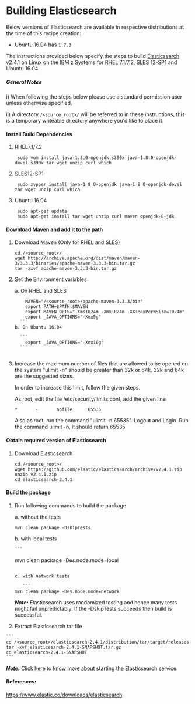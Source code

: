 <!---PACKAGE:Elasticsearch--->
<!---DISTRO:SLES 12:2.4--->
<!---DISTRO:RHEL 7.1:2.4--->
<!---DISTRO:Ubuntu 16.x:2.4--->

# Building Elasticsearch

Below versions of Elasticsearch are available in respective distributions at the time of this recipe creation:

*    Ubuntu 16.04 has `1.7.3`

The instructions provided below specify the steps to build [Elasticsearch](https://www.elastic.co/products/elasticsearch) v2.4.1 on Linux on the IBM z Systems for RHEL 7.1/7.2, SLES 12-SP1 and Ubuntu 16.04.

##### General Notes
      
i) When following the steps below please use a standard permission user unless otherwise specified.

ii) A directory `/<source_root>/` will be referred to in these instructions, this is a temporary writeable directory anywhere you'd like to place it.

#### Install Build Dependencies

1. RHEL7.1/7.2
    
    	sudo yum install java-1.8.0-openjdk.s390x java-1.8.0-openjdk-devel.s390x tar wget unzip curl which
        
2. SLES12-SP1
  
    	sudo zypper install java-1_8_0-openjdk java-1_8_0-openjdk-devel tar wget unzip curl which

3. Ubuntu 16.04
  
    	sudo apt-get update
        sudo apt-get install tar wget unzip curl maven openjdk-8-jdk

#### Download Maven and add it to the path 

1. Download Maven (Only for RHEL and SLES)
	```
    cd /<source_root>/
    wget http://archive.apache.org/dist/maven/maven-3/3.3.3/binaries/apache-maven-3.3.3-bin.tar.gz
    tar -zxvf apache-maven-3.3.3-bin.tar.gz
    ```
	
2. Set the Environment variables
   
   a. On RHEL and SLES

	 ```
         MAVEN="/<source_root>/apache-maven-3.3.3/bin"
         export PATH=$PATH:$MAVEN
         export MAVEN_OPTS="-Xms1024m -Xmx1024m -XX:MaxPermSize=1024m"
         export _JAVA_OPTIONS="-Xmx5g"  
       ```
   b. On Ubuntu 16.04

       ```
         export _JAVA_OPTIONS="-Xmx10g"  
       ``` 


3. Increase the maximum number of files that are allowed to be opened on the system
   "ulimit -n" should be greater than 32k or 64k. 32k and 64k are the suggested sizes.

	In order to increase this limit, follow the given steps.
 
	As root, edit the file /etc/security/limits.conf, add the given line
	```
    *       -       nofile      65535
    ```
    
   Also as root, run the command "ulimit -n 65535". 
	Logout and Login. Run the command ulimit -n, it should return 65535


####  Obtain required version of Elasticsearch

1. Download Elasticsearch

	```
    cd /<source_root>/
    wget https://github.com/elastic/elasticsearch/archive/v2.4.1.zip
    unzip v2.4.1.zip
    cd elasticsearch-2.4.1
    ```
	
#### Build the package

1. Run following commands to build the package 

     a. without the tests
	
	```
	mvn clean package -DskipTests
	```	
   b. with local tests
  
       ```
	mvn clean package -Des.node.mode=local
	```	

   c. with network tests
  
       ```
	mvn clean package -Des.node.mode=network
	```	

	_**Note:**_ Elasticsearch uses randomized testing and hence many tests might fail unpredictably. If the -DskipTests succeeds then build is successful.


2.   Extract Elasticsearch tar file
	
	```
	cd /<source_root>/elasticsearch-2.4.1/distribution/tar/target/releases
	tar -xvf elasticsearch-2.4.1-SNAPSHOT.tar.gz
	cd elasticsearch-2.4.1-SNAPSHOT
	```

_**Note:**_  Click [here](https://www.elastic.co/downloads/elasticsearch) to know more about starting the Elasticsearch service.

#### References:
https://www.elastic.co/downloads/elasticsearch